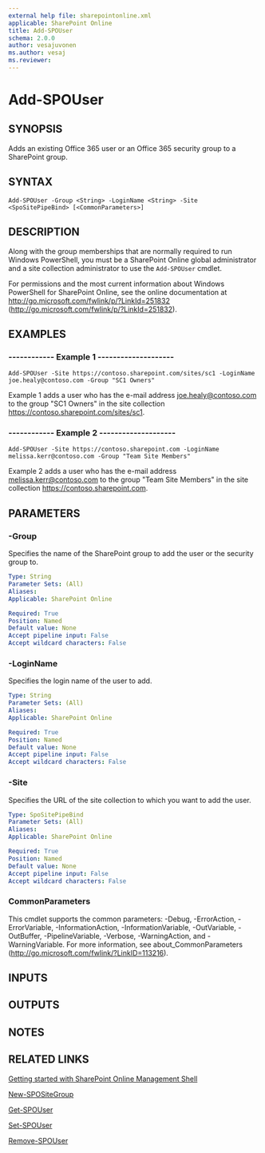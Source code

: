 ```yaml
---
external help file: sharepointonline.xml
applicable: SharePoint Online
title: Add-SPOUser
schema: 2.0.0
author: vesajuvonen
ms.author: vesaj
ms.reviewer:
---
```


# Add-SPOUser

## SYNOPSIS
Adds an existing Office 365 user or an Office 365 security group to a SharePoint group.

## SYNTAX

```
Add-SPOUser -Group <String> -LoginName <String> -Site <SpoSitePipeBind> [<CommonParameters>]
```

## DESCRIPTION
Along with the group memberships that are normally required to run Windows PowerShell, you must be a SharePoint Online global administrator and a site collection administrator to use the `Add-SPOUser` cmdlet.

For permissions and the most current information about Windows PowerShell for SharePoint Online, see the online documentation at http://go.microsoft.com/fwlink/p/?LinkId=251832 (http://go.microsoft.com/fwlink/p/?LinkId=251832).

## EXAMPLES

###   ------------ Example 1 --------------------
```
Add-SPOUser -Site https://contoso.sharepoint.com/sites/sc1 -LoginName joe.healy@contoso.com -Group "SC1 Owners"
```
Example 1 adds a user who has the e-mail address joe.healy@contoso.com to the group "SC1 Owners" in the site collection https://contoso.sharepoint.com/sites/sc1.

###   ------------ Example 2 --------------------
```
Add-SPOUser -Site https://contoso.sharepoint.com -LoginName melissa.kerr@contoso.com -Group "Team Site Members"
```
Example 2 adds a user who has the e-mail address melissa.kerr@contoso.com to the group "Team Site Members" in the site collection https://contoso.sharepoint.com.


## PARAMETERS

### -Group
Specifies the name of the SharePoint group to add the user or the security group to.

```yaml
Type: String
Parameter Sets: (All)
Aliases: 
Applicable: SharePoint Online

Required: True
Position: Named
Default value: None
Accept pipeline input: False
Accept wildcard characters: False
```

### -LoginName
Specifies the login name of the user to add.

```yaml
Type: String
Parameter Sets: (All)
Aliases: 
Applicable: SharePoint Online

Required: True
Position: Named
Default value: None
Accept pipeline input: False
Accept wildcard characters: False
```

### -Site
Specifies the URL of the site collection to which you want to add the user.

```yaml
Type: SpoSitePipeBind
Parameter Sets: (All)
Aliases: 
Applicable: SharePoint Online

Required: True
Position: Named
Default value: None
Accept pipeline input: False
Accept wildcard characters: False
```

### CommonParameters
This cmdlet supports the common parameters: -Debug, -ErrorAction, -ErrorVariable, -InformationAction, -InformationVariable, -OutVariable, -OutBuffer, -PipelineVariable, -Verbose, -WarningAction, and -WarningVariable. For more information, see about_CommonParameters (http://go.microsoft.com/fwlink/?LinkID=113216).

## INPUTS

## OUTPUTS

## NOTES

## RELATED LINKS

 [Getting started with SharePoint Online Management Shell](https://docs.microsoft.com/powershell/sharepoint/sharepoint-online/connect-sharepoint-online?view=sharepoint-ps)

[New-SPOSiteGroup](New-SPOSiteGroup.md)

[Get-SPOUser](Get-SPOUser.md)

[Set-SPOUser](Set-SPOUser.md)

[Remove-SPOUser](Remove-SPOUser.md)
